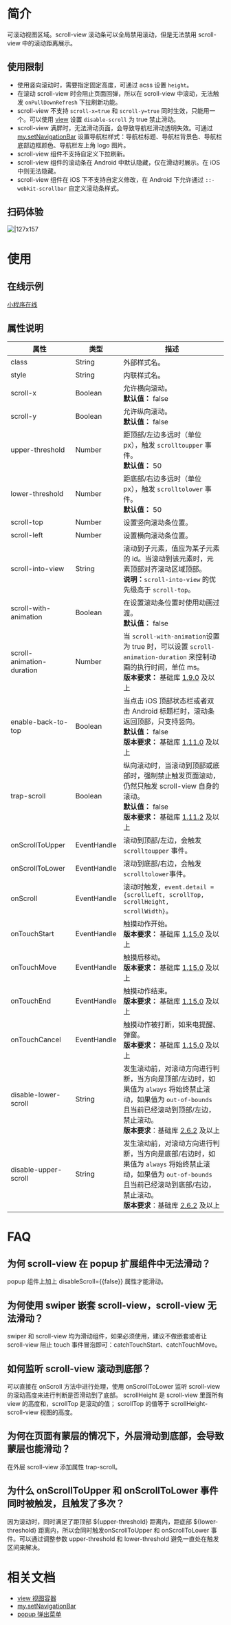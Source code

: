 # 简介

可滚动视图区域。scroll-view 滚动条可以全局禁用滚动，但是无法禁用 scroll-view 中的滚动距离展示。

## 使用限制

- 使用竖向滚动时，需要指定固定高度，可通过 acss 设置 `height`。
- 在滚动 scroll-view 时会阻止页面回弹，所以在 scroll-view 中滚动，无法触发 `onPullDownRefresh` 下拉刷新功能。
- scroll-view 不支持 `scroll-x=true` 和 `scroll-y=true` 同时生效，只能用一个。可以使用 [view](/mini/component/view) 设置 `disable-scroll` 为 true 禁止滑动。
- scroll-view 满屏时，无法滑动页面，会导致导航栏滑动透明失效。可通过 [my.setNavigationBar](https://opendocs.alipay.com/mini/api/xwq8e6) 设置导航栏样式：导航栏标题、导航栏背景色、导航栏底部边框颜色、导航栏左上角 logo 图片。
- scroll-view 组件不支持自定义下拉刷新。
- scroll-view 组件的滚动条在 Android 中默认隐藏，仅在滑动时展示。在 iOS 中则无法隐藏。
- scroll-view 组件在 iOS 下不支持自定义修改，在 Android 下允许通过 `::-webkit-scrollbar` 自定义滚动条样式。

## 扫码体验

![|127x157](https://gw.alipayobjects.com/zos/skylark/63eda77f-c032-4ede-937a-5f644305b10e/2018/jpeg/53e0ded7-1d92-45c7-8b5e-f0197c949767.jpeg#align=left&display=inline&height=1906&margin=%5Bobject%20Object%5D&originHeight=1906&originWidth=1540&status=done&style=none&width=127)

# 使用

## 在线示例

[小程序在线](https://opendocs.alipay.com/openbox/mini/opendocs/basic-component?view=preview&defaultPage=pages/scroll-view/index&defaultOpenedFiles=pages/scroll-view/index&theme=light)

## 属性说明

| **属性** | **类型** | **描述** |
| --- | --- | --- |
| class | String | 外部样式名。 |
| style | String | 内联样式名。 |
| scroll-x | Boolean | 允许横向滚动。<br />**默认值：** false |
| scroll-y | Boolean | 允许纵向滚动。<br />**默认值：** false |
| upper-threshold | Number | 距顶部/左边多远时（单位 px），触发 `scrolltoupper` 事件。<br />**默认值：** 50 |
| lower-threshold | Number | 距底部/右边多远时（单位 px），触发 `scrolltolower` 事件。<br />**默认值：** 50 |
| scroll-top | Number | 设置竖向滚动条位置。 |
| scroll-left | Number | 设置横向滚动条位置。 |
| scroll-into-view | String | 滚动到子元素，值应为某子元素的 id。当滚动到该元素时，元素顶部对齐滚动区域顶部。<br />**说明：**`scroll-into-view` 的优先级高于 `scroll-top`。 |
| scroll-with-animation | Boolean | 在设置滚动条位置时使用动画过渡。<br />**默认值：** false |
| scroll-animation-duration | Number | 当 `scroll-with-animation`设置为 true 时，可以设置 `scroll-animation-duration` 来控制动画的执行时间，单位 ms。<br />**版本要求：** 基础库 [1.9.0](/mini/framework/compatibility) 及以上 |
| enable-back-to-top | Boolean | 当点击 iOS 顶部状态栏或者双击 Android 标题栏时，滚动条返回顶部，只支持竖向。<br />**默认值：** false<br />**版本要求：** 基础库 [1.11.0](/mini/framework/compatibility) 及以上 |
| trap-scroll | Boolean | 纵向滚动时，当滚动到顶部或底部时，强制禁止触发页面滚动，仍然只触发 scroll-view 自身的滚动。<br />**默认值：** false<br />**版本要求：** 基础库 [1.11.2](/mini/framework/compatibility) 及以上 |
| onScrollToUpper | EventHandle | 滚动到顶部/左边，会触发 `scrolltoupper` 事件。 |
| onScrollToLower | EventHandle | 滚动到底部/右边，会触发 `scrolltolower`事件。 |
| onScroll | EventHandle | 滚动时触发，`event.detail = {scrollLeft, scrollTop, scrollHeight, scrollWidth}`。 |
| onTouchStart | EventHandle | 触摸动作开始。<br />**版本要求：** 基础库 [1.15.0](/mini/framework/compatibility) 及以上 |
| onTouchMove | EventHandle | 触摸后移动。<br />**版本要求：** 基础库 [1.15.0](/mini/framework/compatibility) 及以上 |
| onTouchEnd | EventHandle | 触摸动作结束。<br />**版本要求：** 基础库 [1.15.0](/mini/framework/compatibility) 及以上 |
| onTouchCancel | EventHandle | 触摸动作被打断，如来电提醒、弹窗。<br />**版本要求：** 基础库 [1.15.0](/mini/framework/compatibility) 及以上 |
| disable-lower-scroll | String | 发生滚动前，对滚动方向进行判断，当方向是顶部/左边时，如果值为 `always` 将始终禁止滚动，如果值为 `out-of-bounds` 且当前已经滚动到顶部/左边，禁止滚动。<br />**版本要求**：基础库 [2.6.2](https://opendocs.alipay.com/mini/framework/lib-upgrade-v2) 及以上 |
| disable-upper-scroll | String | 发生滚动前，对滚动方向进行判断，当方向是底部/右边时，如果值为 `always` 将始终禁止滚动，如果值为 `out-of-bounds` 且当前已经滚动到底部/右边，禁止滚动。<br />**版本要求**：基础库 [2.6.2](https://opendocs.alipay.com/mini/framework/lib-upgrade-v2) 及以上 |

# FAQ

## 为何 scroll-view 在 popup 扩展组件中无法滑动？

popup 组件上加上 disableScroll={{false}} 属性才能滑动。

## 为何使用 swiper 嵌套 scroll-view，scroll-view 无法滑动？

swiper 和 scroll-view 均为滑动组件，如果必须使用，建议不做嵌套或者让 scroll-view 阻止 touch 事件冒泡即可：catchTouchStart、catchTouchMove。

## 如何监听 scroll-view 滚动到底部？

可以直接在 onScroll 方法中进行处理，使用 onScrollToLower 监听 scroll-view 的滚动高度来进行判断是否滑动到了底部。 scrollHeight 是 scroll-view 里面所有 view 的高度和，scrollTop 是滚动的值； scrollTop 的值等于 scrollHeight-scroll-view 视图的高度。

## 为何在页面有蒙层的情况下，外层滑动到底部，会导致蒙层也能滑动？

在外层 scroll-view 添加属性 trap-scroll。

## 为什么 onScrollToUpper 和 onScrollToLower 事件同时被触发，且触发了多次？

因为滚动时，同时满足了距顶部 ${upper-threshold} 距离内，距底部 ${lower-threshold} 距离内，所以会同时触发onScrollToUpper 和 onScrollToLower 事件。可以通过调整参数 upper-threshold 和 lower-threshold 避免一直处在触发区间来解决。

# 相关文档

- [view 视图容器](https://opendocs.alipay.com/mini/component/view)
- [my.setNavigationBar](https://opendocs.alipay.com/mini/api/xwq8e6)
- [popup 弹出菜单](https://opendocs.alipay.com/mini/component-ext/popup)

